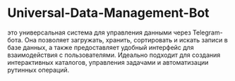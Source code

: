 # Universal-Data-Management-Bot
 это универсальная система для управления данными через Telegram-бота. Она позволяет загружать, хранить, сортировать и искать записи в базе данных, а также предоставляет удобный интерфейс для взаимодействия с пользователями. Идеально подходит для создания интерактивных каталогов, управления задачами и автоматизации рутинных операций.
